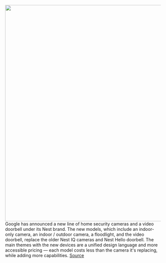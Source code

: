 <img src='https://cdn.vox-cdn.com/thumbor/qPhCCTw2YWTGDu2CJhOm1SSqIFU=/0x0:5000x4000/1200x800/filters:focal(2079x1649:2879x2449)/cdn.vox-cdn.com/uploads/chorus_image/image/69682331/Nest_Cam__battery__Indoor__5X4.0.jpg' width='700px' /><br/>
Google has announced a new line of home security cameras and a video doorbell under its Nest brand. The new models, which include an indoor-only camera, an indoor / outdoor camera, a floodlight, and the video doorbell, replace the older Nest IQ cameras and Nest Hello doorbell. The main themes with the new devices are a unified design language and more accessible pricing — each model costs less than the camera it's replacing, while adding more capabilities.
<a href='https://www.theverge.com/2021/8/5/22609444/google-nest-cam-indoor-floodlight-doorbell-price-specs-news'> Source <a/>